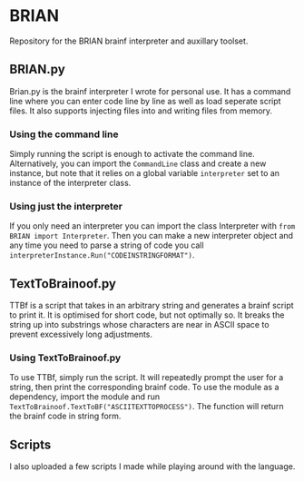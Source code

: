 # BRIAN
 Repository for the BRIAN brainf interpreter and auxillary toolset.

## BRIAN.py
 Brian.py is the brainf interpreter I wrote for personal use. It has a command line where you can enter code line by line as well as load seperate script files. It also supports injecting files into and writing files from memory.
 
### Using the command line
 Simply running the script is enough to activate the command line. Alternatively, you can import the `CommandLine` class and create a new instance, but note that it relies on a global variable `interpreter` set to an instance of the interpreter class.

### Using just the interpreter
 If you only need an interpreter you can import the class Interpreter with `from BRIAN import Interpreter`. Then you can make a new interpreter object and any time you need to parse a string of code you call `interpreterInstance.Run("CODEINSTRINGFORMAT")`.
 
## TextToBrainoof.py
 TTBf is a script that takes in an arbitrary string and generates a brainf script to print it. It is optimised for short code, but not optimally so. It breaks the string up into substrings whose characters are near in ASCII space to prevent excessively long adjustments.
 
### Using TextToBrainoof.py
 To use TTBf, simply run the script. It will repeatedly prompt the user for a string, then print the corresponding brainf code. To use the module as a dependency, import the module and run `TextToBrainoof.TextToBF("ASCIITEXTTOPROCESS")`. The function will return the brainf code in string form.
 
## Scripts
 I also uploaded a few scripts I made while playing around with the language.
 
